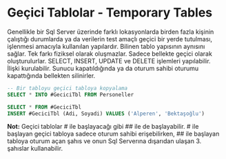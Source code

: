 # Geçici Tablolar - Temporary Tables

Genellikle bir Sql Server üzerinde farklı lokasyonlarda birden fazla kişinin çalıştığı durumlarda ya da verilerin test amaçlı geçici bir yerde tutulması, işlenmesi amacıyla kullanılan yapılardır. Bilinen tablo yapısının aynısını sağlar. Tek farkı fiziksel olarak oluşmazlar. Sadece bellekte geçici olarak oluşturulurlar. SELECT, INSERT, UPDATE ve DELETE işlemleri yapılabilir. İlişki kurulabilir. Sunucu kapatıldığında ya da oturum sahibi oturumu kapattığında bellekten silinirler.

```sql
-- Bir tabloyu geçici tabloya kopyalama
SELECT * INTO #GeciciTbl FROM Personeller

SELECT * FROM #GeciciTbl
INSERT #GeciciTbl (Adi, Soyadi) VALUES ('Alperen', 'Bektaşoğlu')
```

**Not:** Geçici tablolar # ile başlayacağı gibi ## ile de başlayabilir. # ile başlayan geçici tabloya sadece oturum sahibi erişebilirken, ## ile başlayan tabloya oturum açan şahıs ve onun Sql Serverına dışarıdan ulaşan 3. şahıslar kullanabilir.
